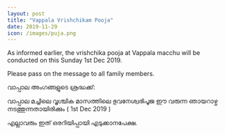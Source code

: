 ```yaml
---
layout: post
title: "Vappala Vrishchikam Pooja"
date: 2019-11-29
icon: /images/puja.png
---
```


As informed earlier, the vrishchika pooja at Vappala macchu will be conducted on this Sunday 1st Dec 2019.

Please pass on the message to all family members.

വാപ്പാല അംഗങ്ങളുടെ ശ്രദ്ധക്ക്: 

വാപ്പാല മച്ചിലെ വൃശ്ചിക മാസത്തിലെ ഭുവനേശ്വരിപൂജ ഈ വരുന്ന ഞായറാഴ്ച നടത്തുന്നതായിരിക്കും ( 1st Dec 2019 )

എല്ലാവരും ഇത് ഒരറിയിപ്പായി എടുക്കാനപേക്ഷ.
